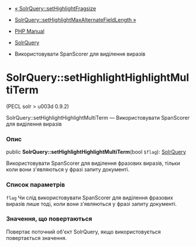 - [«
SolrQuery::setHighlightFragsize](solrquery.sethighlightfragsize.md)
- [SolrQuery::setHighlightMaxAlternateFieldLength
»](solrquery.sethighlightmaxalternatefieldlength.md)

- [PHP Manual](index.md)
- [SolrQuery](class.solrquery.md)
- Використовувати SpanScorer для виділення виразів

# SolrQuery::setHighlightHighlightMultiTerm

(PECL solr \> u003d 0.9.2)

SolrQuery::setHighlightHighlightMultiTerm — Використовувати SpanScorer для
виділення виразів

### Опис

public **SolrQuery::setHighlightHighlightMultiTerm**(bool `$flag`):
[SolrQuery](class.solrquery.md)

Використовувати SpanScorer для виділення фразових виразів, тільки коли
вони з'являються у фразі запиту документі.

### Список параметрів

`flag`
Чи слід використовувати SpanScorer для виділення фразових виразів
лише тоді, коли вони з'являються у фразі запиту документі.

### Значення, що повертаються

Повертає поточний об'єкт SolrQuery, якщо використовується повертається
значення.
